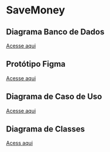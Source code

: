 # SaveMoney

## Diagrama Banco de Dados
[Acesse aqui](https://lucid.app/lucidchart/a61840a5-f0e4-433d-91bb-fe13b91eccb4/edit?viewport_loc=-47%2C140%2C1581%2C678%2C0_0&invitationId=inv_3901f3fc-a068-4435-8eb8-c821d807e9f7)

## Protótipo Figma
[Acesse aqui](https://www.figma.com/file/ycG9zcC5BwQye2AFHAPmSZ/Save-Money?node-id=0%3A1)

## Diagrama de Caso de Uso
[Acesse aqui](https://lucid.app/lucidchart/299d7f2d-bcc4-44b3-935c-c8cdeed1a0d0/edit?invitationId=inv_6a230819-d7a8-4f85-810d-e559e83fbfa1)

## Diagrama de Classes
[Acess aqui](https://lucid.app/lucidchart/ac463ead-e16f-4d1c-895e-ba7816948613/edit?viewport_loc=-3127%2C-858%2C7546%2C3235%2C0_0&invitationId=inv_f4baa10e-a19b-47cd-b837-c50e949babd0)
